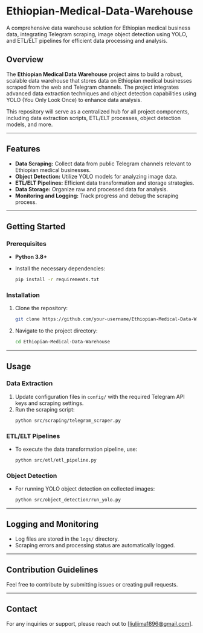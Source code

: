 # Ethiopian-Medical-Data-Warehouse
A comprehensive data warehouse solution for Ethiopian medical business data, integrating Telegram scraping, image object detection using YOLO, and ETL/ELT pipelines for efficient data processing and analysis.


## Overview
The **Ethiopian Medical Data Warehouse** project aims to build a robust, scalable data warehouse that stores data on Ethiopian medical businesses scraped from the web and Telegram channels. The project integrates advanced data extraction techniques and object detection capabilities using YOLO (You Only Look Once) to enhance data analysis.

This repository will serve as a centralized hub for all project components, including data extraction scripts, ETL/ELT processes, object detection models, and more.

---

## Features
- **Data Scraping:** Collect data from public Telegram channels relevant to Ethiopian medical businesses.
- **Object Detection:** Utilize YOLO models for analyzing image data.
- **ETL/ELT Pipelines:** Efficient data transformation and storage strategies.
- **Data Storage:** Organize raw and processed data for analysis.
- **Monitoring and Logging:** Track progress and debug the scraping process.

---

## Getting Started
### Prerequisites
- **Python 3.8+**
- Install the necessary dependencies:

  ```bash
  pip install -r requirements.txt
  ```

### Installation
1. Clone the repository:
   ```bash
   git clone https://github.com/your-username/Ethiopian-Medical-Data-Warehouse.git
   ```
2. Navigate to the project directory:
   ```bash
   cd Ethiopian-Medical-Data-Warehouse
   ```

---

## Usage
### Data Extraction
1. Update configuration files in `config/` with the required Telegram API keys and scraping settings.
2. Run the scraping script:
   ```bash
   python src/scraping/telegram_scraper.py
   ```

### ETL/ELT Pipelines
- To execute the data transformation pipeline, use:
  ```bash
  python src/etl/etl_pipeline.py
  ```

### Object Detection
- For running YOLO object detection on collected images:
  ```bash
  python src/object_detection/run_yolo.py
  ```

---

## Logging and Monitoring
- Log files are stored in the `logs/` directory.
- Scraping errors and processing status are automatically logged.

---

## Contribution Guidelines
Feel free to contribute by submitting issues or creating pull requests.

---

## Contact
For any inquiries or support, please reach out to [liuljima1896@gmail.com].

